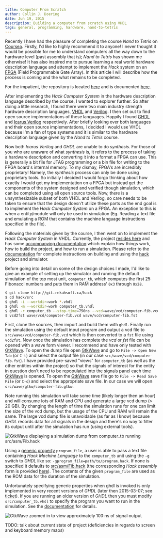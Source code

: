 ```yaml
---
title: Computer From Scratch
author: Collin J. Doering
date: Jun 19, 2015
description: Building a computer from scratch using VHDL
tags: general, programming, hardware, nand-to-tetris
---
```


Recently I have had the pleasure of completing the course *Nand to Tetris* on
[Coursea](http://coursera.org). Firstly, I'd like to highly recommend it to anyone! I never
thought it would be possible for me to understand computers all the way down to the hardware
level (past assembly that is); *Nand to Tetris* has shown me otherwise! It has also inspired me
to pursue learning a real world hardware description language and attempt to implement the
*Hack* system on an [FPGA](https://en.wikipedia.org/wiki/Field-programmable_gate_array) (Field
Programmable Gate Array). In this article I will describe how the process is coming and the
what remains to be completed.

For the impatient, the repository is located [here][hack-git] and is documented
[here][hack-docs].

<!--more-->

After implementing the *Hack Computer System* in the hardware description language described by
the course, I wanted to explorer further. So after doing a little research, I found there were
two main industry strength hardware description languages,
[VHDL](https://en.wikipedia.org/wiki/VHDL) and
[Verilog](https://en.wikipedia.org/wiki/Verilog). I then set out to find open source
implementations of these languages. Happily I found [GHDL](http://ghdl.free.fr/) and
[Icarus Verilog](http://iverilog.icarus.com/) respectively. After briefly looking over both
languages and their open source implementations, I decided I would use VHDL because I'm a fan
of type systems and it is similar to the hardware description language given by the *Nand to
Tetris* course.

Now both *Icarus Verilog* and *GHDL* are unable to do *synthesis*. For those of you who are
unaware of what *synthesis* is, it refers to the process of taking a hardware description and
converting it into a format a FPGA can use. This is generally a bit file for JTAG programming
or a bin file for writing to the FPGA board's internal memory. To my dismay, FPGA's are
incredibly proprietary! Namely, the *synthesis* process can only be done using proprietary
tools. So initially I decided I would forgo thinking about how exactly I would get my
implementation on a FPGA but instead get the components of the system designed and verified
though simulation, which can be completed using all open source tools. Now, there is a
unsynthesizable subset of both VHDL and Verilog, so care needs to be taken to ensure that the
design doesn't utilize these parts as the end goal is to implement the *Hack Computer System*
on a FPGA. An exception to this is when a entity/module will only be used in simulation (Eg.
Reading a text file and emulating a ROM that contains the machine language instructions
specified in the file).

Following the materials given by the course, I then went on to implement the *Hack Computer
System* in VHDL. Currently, the project [resides here][hack-git] and has some
[accompanying documentation][hack-docs] which explain how things work, how to build the
project, and how to run a simulation. Please refer to the [documentation][hack-docs] for
complete instructions on building and using the [hack][hack-git] project and simulator.

Before going into detail on some of the design choices I made, I'd like to give an example of
setting up the simulator and running the default simulation of the top most unit,
`computer_tb`, which computes the first 25 Fibonacci numbers and puts them in RAM address' `0x3`
through `0x28`.

``` {.bash .code-term}
$ git clone http://git.rekahsoft.ca/hack
$ cd hack/src
$ ghdl -i --workdir=work *.vhdl
$ ghdl -m --workdir=work computer_tb.vhdl
$ ghdl -r computer_tb --stop-time=750ns --vcd=wave/vcd/computer-fib.vcd
$ vcd2fst wave/vcd/computer-fib.vcd wave/vcd/computer-fib.fst
```

First, clone the sources, then import and build them with `ghdl`. Finally run the simulation
using the default input program and output a vcd file to `src/wave/vcd/computer-fib.vcd` which
is then converted to a `fst` file using `vcd2fst`. Now once the simulation has complete the
*vcd* or *fst* file can be opened with a wave form viewer. I recommend and have only tested
with [GtkWave][]. To open the dump file open [GtkWave][] and go to `File -> Open New Tab` (or
`C-t`) and select the output file (in our case `src/wave/vcd/computer-fib.fst`). I have
provided pre-saved "views" for `computer_tb` (as well as the other entities within the project)
so that the signals of interest for the entity in question don't need to be repopulated into
the signals panel each time [GtkWave][] is opened. To open the [GtkWave][] save file go to
`File -> Read Save File` (or `C-o`) and select the appropriate save file. In our case we will
open `src/wave/gtkw/computer-fib.gtkw`.

Note running this simulation will take some time (likely longer then an hour) and will consume
lots of RAM and CPU and generate a large vcd dump (> 20 GB). By changing the length of time the
simulation runs for one can limit the size of the vcd dump, but the usage of the CPU and RAM
will remain the same. The large vcd dump file is unavoidable (as far as I know) because *GHDL*
records data for all signals in the design and there's no way to filter its output until after
the simulation has run (using external tools).

![[GtkWave][] displaying a simulation dump from *computer_tb* running
 *src/asm/Fib.hack*](files/images/gtkwave.png)

Using a
[generic property](http://www.doulos.com/knowhow/fpga/Setting_Generics_Parameters_for_Synthesis/)
`program_file`, a user is able to pass a text file containing *Hack Machine Language* to the
`computer_tb` unit using the `-g` switch to *GHDL* like so:
`-gprogram_file=path/to/program.hack`. If none is specified it defaults to
[src/asm/Fib.hack](http://git.rekahsoft.ca/hack/tree/src/asm/Fib.hack) (the corresponding *Hack
assembly* form is provided [here](http://git.rekahsoft.ca/hack/tree/src/asm/Fib.asm)). The
contents of the given `program_file` are used as the ROM data for the duration of the
simulation.

Unfortunately specifying generic properties when ghdl is invoked is only implemented in very
recent versions of *GHDL* (later then 2015-03-07; see
[ticket](http://sourceforge.net/p/ghdl-updates/tickets/37/?limit=25)). If you are running an
older version of *GHDL* then you must modify `src/computer_tb.vhdl` to specify the program you
want to run in the simulation. See the [documentation][hack-docs] for details.

![[GtkWave][] zoomed in to view approximately *100 ns* of signal
 output](files/images/gtkwave-closeup.png)


TODO: talk about current state of project (deficiencies in regards to screen and keyboard memory maps)

[hack-git]: http://git.rekahsoft.ca/hack/
[hack-docs]: http://git.rekahsoft.ca/hack/about
[GtkWave]: http://gtkwave.sourceforge.net/
